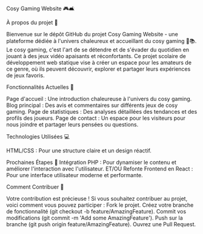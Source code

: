 Cosy Gaming Website 🎮🛋️

À propos du projet 🌟

Bienvenue sur le dépôt GitHub du projet Cosy Gaming Website - une plateforme dédiée à l'univers chaleureux et accueillant du cosy gaming 🍵📚. 
Le cosy gaming, c'est l'art de se détendre et de s'évader du quotidien en jouant à des jeux vidéo apaisants et réconfortants. 
Ce projet scolaire de développement web statique vise à créer un espace pour les amateurs de ce genre, où ils peuvent découvrir, explorer et partager leurs expériences de jeux favoris.


Fonctionnalités Actuelles 🚀

Page d'accueil : Une introduction chaleureuse à l'univers du cosy gaming.
Blog principal : Des avis et commentaires sur différents jeux de cosy gaming.
Page de statistiques : Des analyses détaillées des tendances et des profils des joueurs.
Page de contact : Un espace pour les visiteurs pour nous joindre et partager leurs pensées ou questions.

 
Technologies Utilisées 💻

HTML/CSS : Pour une structure claire et un design réactif.


Prochaines Étapes 🌱
Intégration PHP : Pour dynamiser le contenu et améliorer l'interaction avec l'utilisateur.
ET/OU
Refonte Frontend en React : Pour une interface utilisateur moderne et performante.


Comment Contribuer 🤝

Votre contribution est précieuse ! Si vous souhaitez contribuer au projet, voici comment vous pouvez participer :
Fork le projet.
Créez votre branche de fonctionnalité (git checkout -b feature/AmazingFeature).
Commit vos modifications (git commit -m 'Add some AmazingFeature').
Push sur la branche (git push origin feature/AmazingFeature).
Ouvrez une Pull Request.
